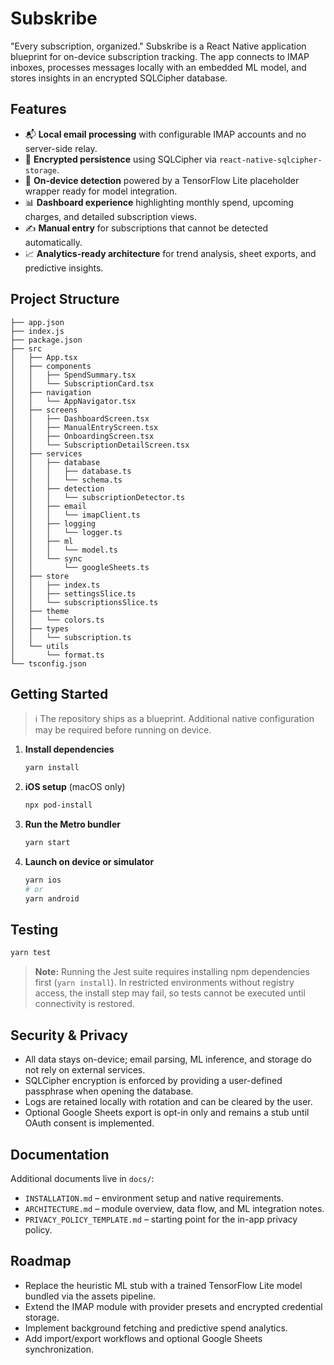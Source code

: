 # Subskribe

"Every subscription, organized." Subskribe is a React Native application blueprint for on-device subscription tracking. The app connects to IMAP inboxes, processes messages locally with an embedded ML model, and stores insights in an encrypted SQLCipher database.

## Features

- 📬 **Local email processing** with configurable IMAP accounts and no server-side relay.
- 🔐 **Encrypted persistence** using SQLCipher via `react-native-sqlcipher-storage`.
- 🤖 **On-device detection** powered by a TensorFlow Lite placeholder wrapper ready for model integration.
- 📊 **Dashboard experience** highlighting monthly spend, upcoming charges, and detailed subscription views.
- ✍️ **Manual entry** for subscriptions that cannot be detected automatically.
- 📈 **Analytics-ready architecture** for trend analysis, sheet exports, and predictive insights.

## Project Structure

```
├── app.json
├── index.js
├── package.json
├── src
│   ├── App.tsx
│   ├── components
│   │   ├── SpendSummary.tsx
│   │   └── SubscriptionCard.tsx
│   ├── navigation
│   │   └── AppNavigator.tsx
│   ├── screens
│   │   ├── DashboardScreen.tsx
│   │   ├── ManualEntryScreen.tsx
│   │   ├── OnboardingScreen.tsx
│   │   └── SubscriptionDetailScreen.tsx
│   ├── services
│   │   ├── database
│   │   │   ├── database.ts
│   │   │   └── schema.ts
│   │   ├── detection
│   │   │   └── subscriptionDetector.ts
│   │   ├── email
│   │   │   └── imapClient.ts
│   │   ├── logging
│   │   │   └── logger.ts
│   │   ├── ml
│   │   │   └── model.ts
│   │   └── sync
│   │       └── googleSheets.ts
│   ├── store
│   │   ├── index.ts
│   │   ├── settingsSlice.ts
│   │   └── subscriptionsSlice.ts
│   ├── theme
│   │   └── colors.ts
│   ├── types
│   │   └── subscription.ts
│   └── utils
│       └── format.ts
└── tsconfig.json
```

## Getting Started

> ℹ️ The repository ships as a blueprint. Additional native configuration may be required before running on device.

1. **Install dependencies**
   ```bash
   yarn install
   ```

2. **iOS setup** (macOS only)
   ```bash
   npx pod-install
   ```

3. **Run the Metro bundler**
   ```bash
   yarn start
   ```

4. **Launch on device or simulator**
   ```bash
   yarn ios
   # or
   yarn android
   ```

## Testing

```bash
yarn test
```

> **Note:** Running the Jest suite requires installing npm dependencies first (`yarn install`).
> In restricted environments without registry access, the install step may fail, so tests
> cannot be executed until connectivity is restored.

## Security & Privacy

- All data stays on-device; email parsing, ML inference, and storage do not rely on external services.
- SQLCipher encryption is enforced by providing a user-defined passphrase when opening the database.
- Logs are retained locally with rotation and can be cleared by the user.
- Optional Google Sheets export is opt-in only and remains a stub until OAuth consent is implemented.

## Documentation

Additional documents live in `docs/`:

- `INSTALLATION.md` – environment setup and native requirements.
- `ARCHITECTURE.md` – module overview, data flow, and ML integration notes.
- `PRIVACY_POLICY_TEMPLATE.md` – starting point for the in-app privacy policy.

## Roadmap

- Replace the heuristic ML stub with a trained TensorFlow Lite model bundled via the assets pipeline.
- Extend the IMAP module with provider presets and encrypted credential storage.
- Implement background fetching and predictive spend analytics.
- Add import/export workflows and optional Google Sheets synchronization.
